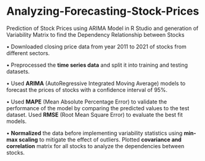# Analyzing-Forecasting-Stock-Prices
Prediction of Stock Prices using ARIMA Model in R Studio and generation of Variability Matrix to find the Dependency Relationship between Stocks 


• Downloaded closing price data from year 2011 to 2021 of stocks from different sectors.

• Preprocessed the <strong>time series data</strong> and split it into training and testing datasets.

• Used <strong>ARIMA</strong> (AutoRegressive Integrated Moving Average) models to forecast the prices of stocks with a
confidence interval of 95%.

• Used <strong>MAPE</strong> (Mean Absolute Percentage Error) to validate the performance of the model by comparing the
predicted values to the test dataset. Used <strong>RMSE</strong> (Root Mean Square Error) to evaluate the best fit models.

• <strong>Normalized</strong> the data before implementing variability statistics using <strong>min-max scaling</strong> to mitigate the effect of
outliers. Plotted <strong>covariance and correlation</strong> matrix for all stocks to analyze the dependencies between stocks.
